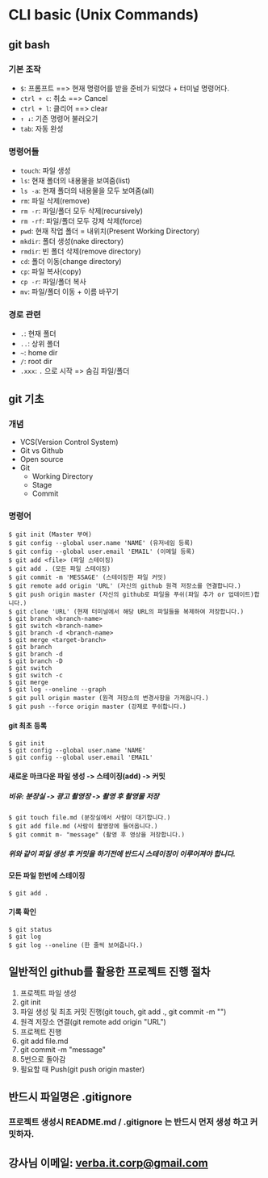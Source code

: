 # CLI basic (Unix Commands)

## git bash

### 기본 조작
- `$`: 프롬프트 ==> 현재 명령어를 받을 준비가 되었다 + 터미널 명령어다.
- `ctrl + c`: 취소 ==> Cancel
- `ctrl + l`: 클리어 ==> clear
- `↑ ↓`: 기존 명령어 불러오기
- `tab`: 자동 완성

### 명령어들
- `touch`: 파일 생성
- `ls`: 현재 폴더의 내용물을 보여줌(list)
- `ls -a`: 현재 폴더의 내용물을 모두 보여줌(all)
- `rm`: 파일 삭제(remove)
- `rm -r`: 파일/폴더 모두 삭제(recursively)
- `rm -rf`: 파일/폴더 모두 강제 삭제(force)
- `pwd`: 현재 작업 폴더 = 내위치(Present Working Directory)
- `mkdir`: 폴더 생성(nake directory)
- `rmdir`: 빈 폴더 삭제(remove directory)
- `cd`: 폴더 이동(change directory)
- `cp`: 파일 복사(copy)
- `cp -r`: 파일/폴더 복사
- `mv`: 파일/폴더 이동 + 이름 바꾸기

### 경로 관련
- `.`: 현재 폴더
- `..`: 상위 폴더
- `~`: home dir
- `/`: root dir
- `.xxx`: `.` 으로 시작 => 숨김 파일/폴더

## git 기초

### 개념
- VCS(Version Control System)
- Git vs Github
- Open source
- Git
  - Working Directory 
  - Stage
  - Commit

### 명령어
```
$ git init (Master 부여)
$ git config --global user.name 'NAME' (유저네임 등록)
$ git config --global user.email 'EMAIL' (이메일 등록)
$ git add <file> (파일 스테이징)
$ git add . (모든 파일 스테이징)
$ git commit -m 'MESSAGE' (스테이징한 파일 커밋)
$ git remote add origin 'URL' (자신의 github 원격 저장소를 연결합니다.)
$ git push origin master (자신의 github로 파일을 푸쉬(파일 추가 or 업데이트)합니다.)
$ git clone 'URL' (현재 터미널에서 해당 URL의 파일들을 복제하여 저장합니다.)
$ git branch <branch-name>
$ git switch <branch-name>
$ git branch -d <branch-name>
$ git merge <target-branch>
$ git branch
$ git branch -d
$ git branch -D
$ git switch
$ git switch -c
$ git merge
$ git log --oneline --graph
$ git pull origin master (원격 저장소의 변경사항을 가져옵니다.)
$ git push --force origin master (강제로 푸쉬합니다.)
```

#### git 최초 등록
```
$ git init
$ git config --global user.name 'NAME'
$ git config --global user.email 'EMAIL'
```

#### 새로운 마크다운 파일 생성 -> 스테이징(add) -> 커밋

##### 비유: 분장실 -> 광고 촬영장 -> 촬영 후 촬영물 저장
```
$ git touch file.md (분장실에서 사람이 대기합니다.)
$ git add file.md (사람이 촬영장에 들어옵니다.)
$ git commit m- "message" (촬영 후 영상을 저장합니다.)
```
##### 위와 같이 파일 생성 후 커밋을 하기전에 반드시 스테이징이 이루어져야 합니다.

#### 모든 파일 한번에 스테이징
```
$ git add .
```

#### 기록 확인
```
$ git status
$ git log
$ git log --oneline (한 줄씩 보여줍니다.)
```

## 일반적인 github를 활용한 프로젝트 진행 절차
1. 프로젝트 파일 생성
2. git init
3. 파일 생성 및 최초 커밋 진행(git touch, git add ., git commit -m "")
4. 원격 저장소 연결(git remote add origin "URL")
5. 프로젝트 진행
6. git add file.md
7. git commit -m "message"
8. 5번으로 돌아감
9. 필요할 때 Push(git push origin master)

## 반드시 파일명은 .gitignore

### 프로젝트 생성시 README.md / .gitignore 는 반드시 먼저 생성 하고 커밋하자.

## 강사님 이메일: verba.it.corp@gmail.com
